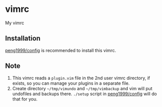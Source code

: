# vimrc
My vimrc

## Installation
[peng1999/config][config] is recommended to install this vimrc.

## Note
1. This vimrc reads a `plugin.vim` file in the 2nd user vimrc directory, if exists, so you can manage your plugins in a separate file.
2. Create directory `~/tmp/vimundo` and `~/tmp/vimbackup` and vim will put undofiles and backups there. `./setup` script in [peng1999/config][config] will do that for you.

[config]: https://github.com/peng1999/config
